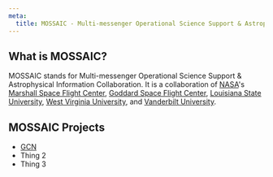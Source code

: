 ```yaml
---
meta:
  title: MOSSAIC - Multi-messenger Operational Science Support & Astrophysical Information Collaboration
---
```


## What is MOSSAIC?

MOSSAIC stands for Multi-messenger Operational Science Support & Astrophysical Information Collaboration. It is a collaboration of [NASA](https://www.nasa.gov)'s [Marshall Space Flight Center](http://www.nasa.gov/centers/marshall/home/index.html), [Goddard Space Flight Center](http://www.nasa.gov/centers/goddard/home/index.html), [Louisiana State University](https://www.lsu.edu), [West Virginia University](https://www.wvu.edu), and [Vanderbilt University](https://www.vanderbilt.edu).

## MOSSAIC Projects

- [GCN](/)
- Thing 2
- Thing 3

